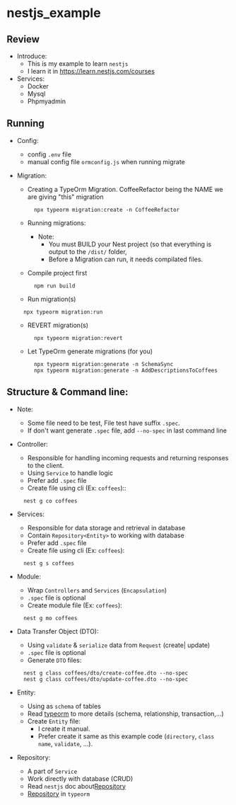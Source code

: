 # nestjs_example

## Review
  - Introduce:
    - This is my example to learn `nestjs`
    - I learn it in https://learn.nestjs.com/courses
  - Services:
    - Docker
    - Mysql
    - Phpmyadmin

## Running
  - Config:
    - config `.env` file
    - manual config file `ormconfig.js` when running migrate
  - Migration:
    - Creating a TypeOrm Migration. CoffeeRefactor being the NAME we are giving "this" migration
      ```
        npx typeorm migration:create -n CoffeeRefactor
      ```
    - Running migrations:
      - Note:
        - You must BUILD your Nest project (so that everything is output to the `/dist/` folder,
        - Before a Migration can run, it needs compilated files.

    - Compile project first
      ```
        npm run build
      ```
    -  Run migration(s)
      ```
        npx typeorm migration:run
      ```

    - REVERT migration(s)
      ```
        npx typeorm migration:revert
      ```

    - Let TypeOrm generate migrations (for you)
      ```
        npx typeorm migration:generate -n SchemaSync
        npx typeorm migration:generate -n AddDescriptionsToCoffees
      ```
## Structure & Command line:
  - Note:
    - Some file need to be test, File test have suffix `.spec`.
    - If don't want generate `.spec` file, add `--no-spec` in last command line

  - Controller:
    - Responsible for handling incoming requests and returning responses to the client.
    - Using `Service` to handle logic
    - Prefer add `.spec` file
    - Create file using cli (Ex: `coffees`)::
    ```
      nest g co coffees
    ```
  - Services:
    - Responsible for data storage and retrieval in database
    - Contain `Repository<Entity>` to working with database
    - Prefer add `.spec` file
    - Create file using cli (Ex: `coffees`):
    ```
      nest g s coffees
    ```

  - Module:
    - Wrap `Controllers` and `Services` (`Encapsulation`)
    - `.spec` file is optional
    - Create module file (Ex: `coffees`):
    ```
      nest g mo coffees
    ```

  - Data Transfer Object (DTO):
    - Using `validate` & `serialize` data from `Request` (create| update)
    - `.spec` file is optional
    - Generate `DTO` files:
    ```
      nest g class coffees/dto/create-coffee.dto --no-spec
      nest g class coffees/dto/update-coffee.dto --no-spec
    ```

  - Entity:
    - Using as `schema` of tables
    - Read [typeorm](https://typeorm.io/) to more details (schema, relationship, transaction,...)
    - Create `Entity` file:
      - I create it manual.
      - Prefer create it same as this example code (`directory`, `class name`, `validate`, ...).

  - Repository:
    - A part of `Service`
    - Work directly with database (CRUD)
    - Read `nestjs` doc about[Repository](https://docs.nestjs.com/recipes/sql-typeorm#repository-pattern)
    - [Repository](https://typeorm.io/#/working-with-repository) in `typeorm`